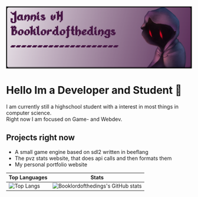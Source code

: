 ![The Booklordofthedings banner](https://github.com/Booklordofthedings/Booklordofthedings/blob/main/githubprofileheader.png)

# Hello Im a Developer and Student   👋  
  
I am currently still a highschool student with a interest in most things in computer science.  
Right now I am focused on Game- and Webdev.
  
## Projects right now
- A small game engine based on sdl2 written in beeflang
- The pvz stats website, that does api calls and then formats them
- My personal portfolio website  
  
Top Languages | Stats  
---|---  
![Top Langs](https://github-readme-stats.vercel.app/api/top-langs/?username=Booklordofthedings&show_icons=true&theme=radical) | ![Booklordofthedings's GitHub stats](https://github-readme-stats.vercel.app/api?username=Booklordofthedings&show_icons=true&theme=radical)
